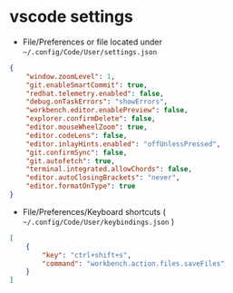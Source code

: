 # vscode settings

- File/Preferences or file located under `~/.config/Code/User/settings.json`

```json
{
    "window.zoomLevel": 1,
    "git.enableSmartCommit": true,
    "redhat.telemetry.enabled": false,
    "debug.onTaskErrors": "showErrors",
    "workbench.editor.enablePreview": false,
    "explorer.confirmDelete": false,
    "editor.mouseWheelZoom": true,
    "editor.codeLens": false,
    "editor.inlayHints.enabled": "offUnlessPressed",
    "git.confirmSync": false,
    "git.autofetch": true,
    "terminal.integrated.allowChords": false,
    "editor.autoClosingBrackets": "never",
    "editor.formatOnType": true
}
```

- File/Preferences/Keyboard shortcuts ( `~/.config/Code/User/keybindings.json` )

```json
[
    {
        "key": "ctrl+shift+s",
        "command": "workbench.action.files.saveFiles"
    }
]
```
